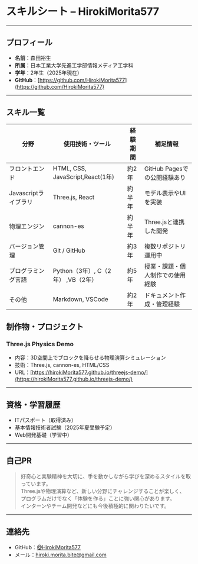 # スキルシート – HirokiMorita577

---

##  プロフィール
- **名前**：森田裕生
- **所属**：日本工業大学先進工学部情報メディア工学科
- **学年**：2年生（2025年現在）
- **GitHub**：[https://github.com/HirokiMorita577](https://github.com/HirokiMorita577)

---

##  スキル一覧

| 分野             | 使用技術・ツール               | 経験期間 | 補足情報                          |
|------------------|--------------------------------|----------|-----------------------------------|
| フロントエンド   | HTML, CSS, JavaScript,React(1年)          | 約2年     | GitHub Pagesでの公開経験あり     |
| Javascriptライブラリ      | Three.js, React              | 約半年    | モデル表示やUIを実装       |
| 物理エンジン     | cannon-es                      | 約半年    | Three.jsと連携した開発            |
| バージョン管理   | Git / GitHub                   | 約3年     | 複数リポジトリ運用中              |
| プログラミング言語 | Python（3年）, C（2年） ,VB（2年） | 約5年     | 授業・課題・個人制作での使用経験 |
| その他           | Markdown, VSCode               | 約2年     | ドキュメント作成・管理経験        |

##  制作物・プロジェクト

###  Three.js Physics Demo
- 内容：3D空間上でブロックを降らせる物理演算シミュレーション
- 技術：Three.js, cannon-es, HTML/CSS
- URL：[https://hirokiMorita577.github.io/threejs-demo/](https://hirokiMorita577.github.io/threejs-demo/)


---

##  資格・学習履歴
- ITパスポート（取得済み）
- 基本情報技術者試験（2025年夏受験予定）
- Web開発基礎（学習中）

---

##  自己PR

> 好奇心と実験精神を大切に、手を動かしながら学びを深めるスタイルを取っています。  
> Three.jsや物理演算など、新しい分野にチャレンジすることが楽しく、  
> プログラムだけでなく「体験を作る」ことに強い関心があります。  
> インターンやチーム開発などにも今後積極的に関わりたいです。

---

##  連絡先
- GitHub：[@HirokiMorita577](https://github.com/HirokiMorita577)
- メール：hiroki.morita.bite@gmail.com

